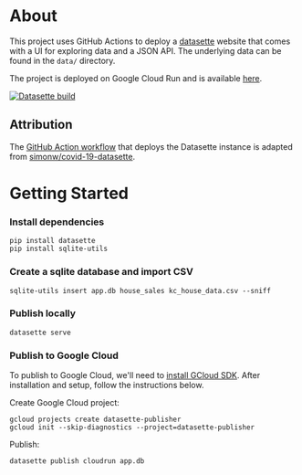 # About

This project uses GitHub Actions to deploy a [datasette](https://datasette.io) website that comes with a UI for exploring data and a JSON API. The underlying data can be found in the `data/` directory.

The project is deployed on Google Cloud Run and is available [here](https://datasette-service-k3pyevlkcq-el.a.run.app/).

[![Datasette build](https://github.com/shiv-io/Kansas-City-Housing-Data/actions/workflows/publish.yml/badge.svg)](https://github.com/shiv-io/Kansas-City-Housing-Data/actions/workflows/publish.yml)

## Attribution

The [GitHub Action workflow](./.github/workflows/publish.yml) that deploys the Datasette instance is adapted from [simonw/covid-19-datasette](https://github.com/simonw/covid-19-datasette).

# Getting Started

### Install dependencies

```
pip install datasette
pip install sqlite-utils
```

### Create a sqlite database and import CSV

```
sqlite-utils insert app.db house_sales kc_house_data.csv --sniff
```

### Publish locally

```
datasette serve
```

### Publish to Google Cloud

To publish to Google Cloud, we'll need to [install GCloud SDK](https://cloud.google.com/sdk/docs/downloads-versioned-archives). After installation and setup, follow the instructions below.

Create Google Cloud project:

```
gcloud projects create datasette-publisher
gcloud init --skip-diagnostics --project=datasette-publisher
```

Publish:

```
datasette publish cloudrun app.db
```
